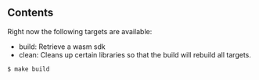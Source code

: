 ## Contents

Right now the following targets are available:

- build: Retrieve a wasm sdk
- clean: Cleans up certain libraries so that the build will rebuild all targets.

```
$ make build
```

